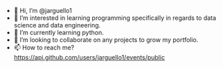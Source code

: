 - 👋 Hi, I’m @jarguello1
- 👀 I’m interested in learning programming specifically in regards to data science and data engineering.
- 🌱 I’m currently learning python.
- 💞️ I’m looking to collaborate on any projects to grow my portfolio.
- 📫 How to reach me? https://api.github.com/users/jarguello1/events/public

<!---
jarguello1/jarguello1 is a ✨ special ✨ repository because its `README.md` (this file) appears on your GitHub profile.
You can click the Preview link to take a look at your changes.
--->

